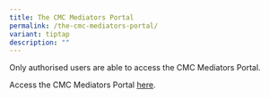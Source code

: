 ```yaml
---
title: The CMC Mediators Portal
permalink: /the-cmc-mediators-portal/
variant: tiptap
description: ""
---
```

<p>Only authorised users are able to access the CMC Mediators Portal.</p>
<p>Access the CMC Mediators Portal <a href="https://chatgpt.com/c/0ebeb4e7-58b4-4788-aae9-51727a3f6945" rel="noopener noreferrer nofollow" target="_blank"><u>here</u></a>.</p>